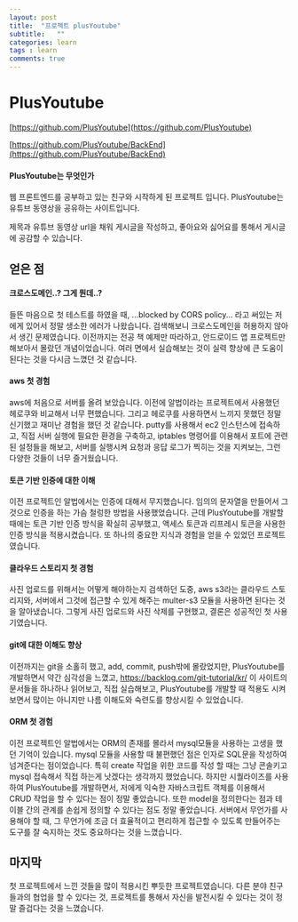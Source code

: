 ```yaml
---
layout: post
title:  "프로젝트 plusYoutube"
subtitle:   ""
categories: learn
tags : learn
comments: true
---
```

# PlusYoutube

[https://github.com/PlusYoutube](https://github.com/PlusYoutube)

[https://github.com/PlusYoutube/BackEnd](https://github.com/PlusYoutube/BackEnd)

#### PlusYoutube는 무엇인가

 웹 프론트엔드를 공부하고 있는 친구와 시작하게 된 프로젝트 입니다. PlusYoutube는 유튜브 동영상을 공유하는 사이트입니다.

 제목과 유튜브 동영상 url을 채워 게시글을 작성하고, 좋아요와 싫어요를 통해서 게시글에 공감할 수 있습니다.

## 얻은 점

#### 크로스도메인..? 그게 뭔데..?

 들뜬 마음으로 첫 테스트를 하였을 때, ...blocked by CORS policy... 라고 써있는 저에게 있어서 정말 생소한 에러가 나왔습니다. 검색해보니 크로스도메인을 허용하지 않아서 생긴 문제였습니다. 이전까지는 전공 책 예제만 따라하고, 안드로이드 앱 프로젝트만 해보아서 몰랐던 개념이었습니다. 여러 면에서 실습해보는 것이 실력 향상에 큰 도움이 된다는 것을 다시금 느꼈던 것 같습니다.

#### aws 첫 경험

 aws에 처음으로 서버를 올려 보았습니다. 이전에 알법이라는 프로젝트에서 사용했던 헤로쿠와 비교해서 너무 편했습니다. 그리고 헤로쿠를 사용하면서 느끼지 못했던 정말 신기했고 재미난 경험을 했던 것 같습니다. putty를 사용해서 ec2 인스턴스에 접속하고, 직접 서버 실행에 필요한 환경을 구축하고, iptables 명령어를 이용해서 포트에 관련된 설정들을 해보고, 서버를 실행시켜 요청과 응답 로그가 찍히는 것을 지켜보는, 그런 다양한 것들이 너무 즐거웠습니다.

#### 토큰 기반 인증에 대한 이해

 이전 프로젝트인 알법에서는 인증에 대해서 무지했습니다. 임의의 문자열을 만들어서 그것으로 인증을 하는 가슴 철렁한 방법을 사용했었습니다. 근데 PlusYoutube를 개발할 때에는 토큰 기반 인증 방식을 확실히 공부했고, 액세스 토큰과 리프레시 토큰을 사용한 인증 방식을 적용시켰습니다. 또 하나의 중요한 지식과 경험을 얻을 수 있었던 프로젝트 였습니다.

#### 클라우드 스토리지 첫 경험

 사진 업로드를 위해서는 어떻게 해야하는지 검색하던 도중, aws s3라는 클라우드 스토리지와, 서버에서 그것에 접근할 수 있게 해주는 multer-s3 모듈을 사용하면 된다는 것을 알아냈습니다. 그렇게 사진 업로드와 사진 삭제를 구현했고, 결론은 성공적인 첫 사용기였습니다.

#### git에 대한 이해도 향상

 이전까지는 git을 소홀히 했고, add, commit, push밖에 몰랐었지만, PlusYoutube를 개발하면서 약간 심각성을 느꼈고,  https://backlog.com/git-tutorial/kr/ 이 사이트의 문서들을 하나하나 읽어보고, 직접 실습해보고, PlusYoutube를 개발할 때 적용도 시켜보면서 많이는 아니지만 나름 이해도와 숙련도를 향상시킬 수 있었습니다.

#### ORM 첫 경험

 이전 프로젝트인 알법에서는 ORM의 존재를 몰라서 mysql모듈을 사용하는 고생을 했던 기억이 있습니다. mysql 모듈을 사용할 때 불편했던 점은 인자로 SQL문을 작성하여 넘겨준다는 점이었습니다. 특히 create 작업을 위한 코드를 작성 할 때는 그냥 콘솔키고 mysql 접속해서 직접 하는게 낫겠다는 생각까지 했었습니다. 하지만 시퀄라이즈를 사용하여 PlusYoutube를 개발하면서, 저에게 익숙한 자바스크립트 객체를 이용해서 CRUD 작업을 할 수 있다는 점이 정말 좋았습니다. 또한 model을 정의한다는 점과 테이블 간의 관계를 손쉽게 정의할 수 있다는 점도 정말 좋았습니다. 서버에서 무언가를 사용해야 할 때, 그 무언가에 조금 더 효율적이고 편리하게 접근할 수 있도록 만들어주는 도구를 잘 숙지하는 것도 중요하다는 것을 느꼈습니다.

## 마지막

첫 프로젝트에서 느낀 것들을 많이 적용시킨 뿌듯한 프로젝트였습니다. 다른 분야 친구들과의 협업을 할 수 있다는 것, 프로젝트를 통해서 자신을 발전시킬 수 있다는 것이 정말 즐겁다는 것을 느꼈습니다.